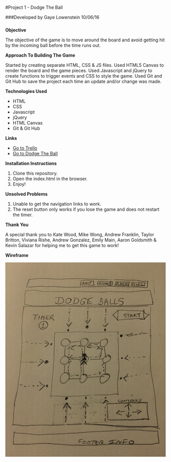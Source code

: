 #Project 1 - Dodge The Ball

###Developed by Gaye Lowenstein 10/06/16
###

**Objective**

The objective of the game is to move around the board and avoid getting hit by the incoming ball before the time runs out.  

**Approach To Building The Game**

Started by creating separate HTML, CSS & JS files.
Used HTML5 Canvas to render the board and the game pieces. Used Javascript and jQuery to create functions to trigger events and CSS to style the game. Used Git and Git Hub to save the project each time an update and/or change was made.

**Technologies Used**

* HTML
* CSS
* Javascript
* jQuery
* HTML Canvas
* Git & Git Hub

**Links**

* [Go to Trello](https://trello.com/b/EaXbehpk/project-1-dodge-balls)
* [Go to Dodge The Ball](https://glowen18.github.io/glowen18/)

**Installation Instructions**

1. Clone this repository.
2. Open the index.html in the browser.
3. Enjoy!  

**Unsolved Problems**

1. Unable to get the navigation links to work.
2. The reset button only works if you lose the game and does not   restart the timer.

**Thank You**

A special thank you to Kate Wood, Mike Wong, Andrew Franklin, Taylor Britton, Viviana Rishe, Andrew Gonzalez, Emily Main, Aaron Goldsmith & Kevin Salazar for helping me to get this game to work!

**Wireframe**  

![](assets/wireframe.png)
